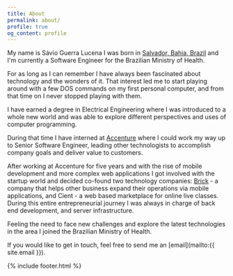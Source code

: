 ```yaml
---
title: About
permalink: about/
profile: true
og_content: profile
---
```


My name is Sávio Guerra Lucena I was born in [Salvador, Bahia, Brazil](https://www.google.com.br/maps/place/Salvador+-+State+of+Bahia/@-12.8808976,-38.5576733,11z/data=!3m1!4b1!4m2!3m1!1s0x716037ca23ca5b3:0x1b9fc7912c226698?hl=en) and I'm currently a Software Engineer for the Brazilian Ministry of Health.

For as long as I can remember I have always been fascinated about technology and the wonders of it. That interest led me to start playing around with a few DOS commands on my first personal computer, and from that time on I never stopped playing with them.

I have earned a degree in Electrical Engineering where I was introduced to a whole new world and was able to explore different perspectives and uses of computer programming.

During that time I have interned at [Accenture](https://www.accenture.com) where I could work my way up to Senior Software Engineer, leading other technologists to accomplish company goals and deliver value to customers.

After working at Accenture for five years and with the rise of mobile development and more complex web applications I got involved with the startup world and decided co-found two technology companies: [Brick](http://www.bricksoftwares.com) - a company that helps other business expand their operations via mobile applications, and Cient - a web based marketplace for online live classes. During this entire entrepreneurial journey I was always in charge of back end development, and server infrastructure.

Feeling the need to face new challenges and explore the latest technologies in the area I joined the Brazilian Ministry of Health.

If you would like to get in touch, feel free to send me an [email](mailto:{{ site.email }}).

{% include footer.html %}